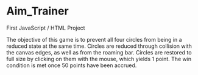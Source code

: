 # Aim_Trainer
First JavaScript / HTML Project

The objective of this game is to prevent all four circles from being in a reduced state at the same time.
Circles are reduced through collision with the canvas edges, as well as from the roaming bar.
Circles are restored to full size by clicking on them with the mouse, which yields 1 point.
The win condition is met once 50 points have been accrued.
